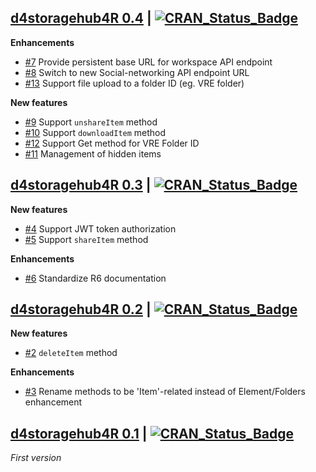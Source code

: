 ## [d4storagehub4R 0.4](https://cran.r-project.org/package=d4storagehub4R) | [![CRAN_Status_Badge](https://img.shields.io/badge/CRAN-published-blue.svg)](https://cran.r-project.org/package=d4storagehub4R)

**Enhancements**

* [#7](https://github.com/eblondel/d4storagehub4R/issues/7) Provide persistent base URL for workspace API endpoint
* [#8](https://github.com/eblondel/d4storagehub4R/issues/8) Switch to new Social-networking API endpoint URL
* [#13](https://github.com/eblondel/d4storagehub4R/issues/13) Support file upload to a folder ID (eg. VRE folder)

**New features**

* [#9](https://github.com/eblondel/d4storagehub4R/issues/9) Support `unshareItem` method
* [#10](https://github.com/eblondel/d4storagehub4R/issues/10) Support `downloadItem` method
* [#12](https://github.com/eblondel/d4storagehub4R/issues/12) Support Get method for VRE Folder ID
* [#11](https://github.com/eblondel/d4storagehub4R/issues/) Management of hidden items

## [d4storagehub4R 0.3](https://cran.r-project.org/package=d4storagehub4R) | [![CRAN_Status_Badge](https://img.shields.io/badge/CRAN-published-blue.svg)](https://cran.r-project.org/package=d4storagehub4R)

**New features**

* [#4](https://github.com/eblondel/d4storagehub4R/issues/4) Support JWT token authorization
* [#5](https://github.com/eblondel/d4storagehub4R/issues/5) Support `shareItem` method

**Enhancements**

* [#6](https://github.com/eblondel/d4storagehub4R/issues/6) Standardize R6 documentation

## [d4storagehub4R 0.2](https://cran.r-project.org/src/contrib/Archive/d4storagehub4R/d4storagehub4R_0.2.tar.gz) | [![CRAN_Status_Badge](https://img.shields.io/badge/CRAN-published-blue.svg)](https://cran.r-project.org/src/contrib/Archive/d4storagehub4R/d4storagehub4R_0.2.tar.gz)

**New features**

* [#2](https://github.com/eblondel/d4storagehub4R/issues/2) `deleteItem` method

**Enhancements**

* [#3](https://github.com/eblondel/d4storagehub4R/issues/3) Rename methods to be 'Item'-related instead of Element/Folders enhancement


## [d4storagehub4R 0.1](https://cran.r-project.org/src/contrib/Archive/d4storagehub4R/d4storagehub4R_0.1.tar.gz) | [![CRAN_Status_Badge](https://img.shields.io/badge/CRAN-published-blue.svg)](https://cran.r-project.org/src/contrib/Archive/d4storagehub4R/d4storagehub4R_0.1.tar.gz)

_First version_